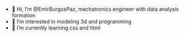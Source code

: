 - 👋 Hi, I’m @EmirBurgosPaz, mechatronics engineer with data analysis formation
- 👀 I’m interested in modeling 3d and programming
- 🌱 I’m currently learning css and html

<!---
EmirBurgosPaz/EmirBurgosPaz is a ✨ special ✨ repository because its `README.md` (this file) appears on your GitHub profile.
You can click the Preview link to take a look at your changes.
--->
